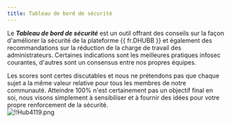 ```yaml
---
title: Tableau de bord de sécurité
---
```

Le ***Tableau de bord de sécurité*** est un outil offrant des conseils sur la façon d'améliorer la sécurité de la plateforme {{ fr.DHUBB }} et également des recommandations sur la réduction de la charge de travail des administrateurs. Certaines indications sont les meilleures pratiques infosec courantes, d'autres sont un consensus entre nos propres équipes.  

Les scores sont certes discutables et nous ne prétendons pas que chaque sujet a la même valeur relative pour tous les membres de notre communauté. Atteindre 100% n'est certainement pas un objectif final en soi, nous visons simplement à sensibiliser et à fournir des idées pour votre propre renforcement de la sécurité.  
![!!Hub4119.png](https://webdevolutions.azureedge.net/docs/fr/hub/Hub4119.png) 
